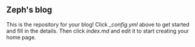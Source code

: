 ## Zeph's blog

This is the repository for your blog! Click *_config.yml* above to get started and fill in the details. Then click *index.md* and edit it to start creating your home page.
